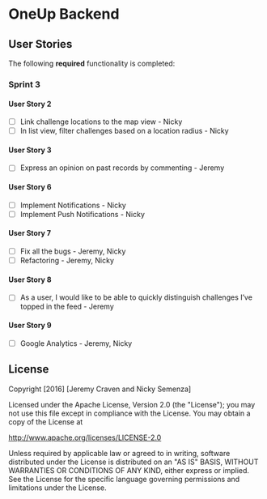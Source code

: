 # OneUp Backend 

## User Stories

The following **required** functionality is completed:

### Sprint 3

#### User Story 2

- [ ] Link challenge locations to the map view - Nicky
- [ ] In list view, filter challenges based on a location radius - Nicky

#### User Story 3

- [ ] Express an opinion on past records by commenting - Jeremy

#### User Story 6

- [ ] Implement Notifications - Nicky
- [ ] Implement Push Notifications - Nicky

#### User Story 7

- [ ] Fix all the bugs - Jeremy, Nicky
- [ ] Refactoring - Jeremy, Nicky

#### User Story 8

- [ ] As a user, I would like to be able to quickly distinguish challenges I’ve topped in the feed - Jeremy

#### User Story 9

- [ ] Google Analytics - Jeremy, Nicky

## License

Copyright [2016] [Jeremy Craven and Nicky Semenza]

Licensed under the Apache License, Version 2.0 (the "License");
you may not use this file except in compliance with the License.
You may obtain a copy of the License at

http://www.apache.org/licenses/LICENSE-2.0

Unless required by applicable law or agreed to in writing, software
distributed under the License is distributed on an "AS IS" BASIS,
WITHOUT WARRANTIES OR CONDITIONS OF ANY KIND, either express or implied.
See the License for the specific language governing permissions and
limitations under the License.
